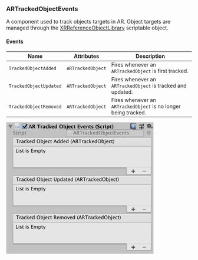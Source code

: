 ### ARTrackedObjectEvents

A component used to track objects targets in AR. Object targets are managed through the [XRReferenceObjectLibrary](https://docs.unity3d.com/Packages/com.unity.xr.arsubsystems@3.0/api/UnityEngine.XR.ARSubsystems.XRReferenceObjectLibrary.html) scriptable object.

#### Events

| Name                   | Attributes        | Description                                                     |
| ---------------------- | ----------------- | --------------------------------------------------------------- |
| `TrackedObjectAdded`   | `ARTrackedObject` | Fires whenever an `ARTrackedObject` is first tracked.           |
| `TrackedObjectUpdated` | `ARTrackedObject` | Fires whenever an `ARTrackedObject` is tracked and updated.     |
| `TrackedObjectRemoved` | `ARTrackedObject` | Fires whenever an `ARTrackedObject` is no longer being tracked. |

<img src="../Screenshots/ARTrackedObjectEvents.png" width="400">

